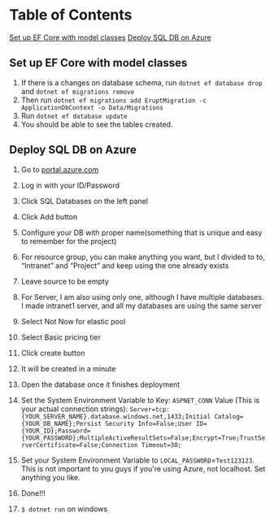 # Table of Contents
[Set up EF Core with model classes](#set-up-ef-core-with-model-classes)
[Deploy SQL DB on Azure](#deploy-sql-db-on-azure)

## Set up EF Core with model classes
1. If there is a changes on database schema, run `dotnet ef database drop` and `dotnet ef migrations remove`
2. Then run `dotnet ef migrations add EruptMigration -c ApplicationDbContext -o Data/Migrations`
3. Run `dotnet ef database update`
4. You should be able to see the tables created.

## Deploy SQL DB on Azure
1.  Go to [portal.azure.com](http://portal.azure.com)
2.  Log in with your ID/Password
3.  Click SQL Databases on the left panel
4.  Click Add button
5.  Configure your DB with proper name(something that is unique and easy to remember for the project)
6.  For resource group, you can make anything you want, but I divided to to, “Intranet” and “Project” and keep using the one already exists
7.  Leave source to be empty
8.  For Server, I am also using only one, although I have multiple databases. I made intranet1 server, and all my databases are using the same server
9.  Select Not Now for elastic pool
10.  Select Basic pricing tier
11.  Click create button
12.  It will be created in a minute
13.  Open the database once it finishes deployment
14.  Set the System Environment Variable to
	   Key: 
	   `ASPNET_CONN`
	   Value (This is your actual connection strings): 
	   `Server=tcp:{YOUR_SERVER_NAME}.database.windows.net,1433;Initial Catalog={YOUR_DB_NAME};Persist Security Info=False;User ID={YOUR_ID};Password={YOUR_PASSWORD};MultipleActiveResultSets=False;Encrypt=True;TrustServerCertificate=False;Connection Timeout=30;`

 15. Set your System Environment Variable to `LOCAL_PASSWORD`=`Test123123`. This is not important to you guys if you're using Azure, not localhost. Set anything you like.
16. Done!!!
17. `$ dotnet run` on windows